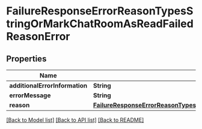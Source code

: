 # FailureResponseErrorReasonTypesStringOrMarkChatRoomAsReadFailedReasonError

## Properties
Name | Type | Description | Notes
------------ | ------------- | ------------- | -------------
**additionalErrorInformation** | **String** |  | [optional] 
**errorMessage** | **String** |  | [optional] 
**reason** | [**FailureResponseErrorReasonTypesStringOrMarkChatRoomAsReadFailedReasonErrorReason**](FailureResponseErrorReasonTypesStringOrMarkChatRoomAsReadFailedReasonErrorReason.md) |  | 

[[Back to Model list]](../README.md#documentation-for-models) [[Back to API list]](../README.md#documentation-for-api-endpoints) [[Back to README]](../README.md)


